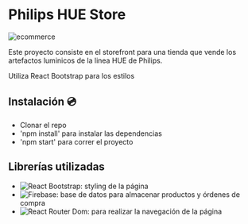 # Philips HUE Store

![ecommerce](https://www.google.com/url?sa=i&url=https%3A%2F%2Fen.m.wikipedia.org%2Fwiki%2FFile%3APhilips_Hue_logo.svg&psig=AOvVaw2LfU-WwxzCwBUOzo22r_iF&ust=1713232971150000&source=images&cd=vfe&opi=89978449&ved=0CBIQjRxqFwoTCNi3h6aQw4UDFQAAAAAdAAAAABAZ)

Este proyecto consiste en el storefront para una tienda que vende los artefactos luminicos de la linea HUE de Philips.

Utiliza React Bootstrap para los estilos

## Instalación 💿

- Clonar el repo
- 'npm install' para instalar las dependencias
- 'npm start' para correr el proyecto

## Librerías utilizadas

- ![React Bootstrap](https://react-bootstrap.github.io): styling de la página
- ![Firebase](https://firebase.google.com): base de datos para almacenar productos y órdenes de compra
- ![React Router Dom](https://www.npmjs.com/package/react-router-dom): para realizar la navegación de la página
